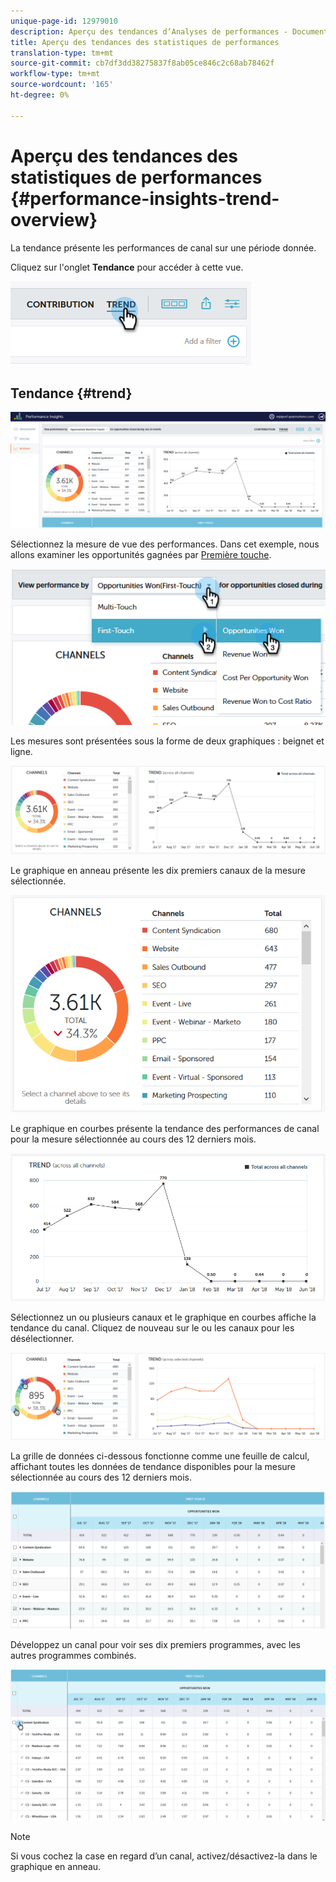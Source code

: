 ```yaml
---
unique-page-id: 12979010
description: Aperçu des tendances d’Analyses de performances - Documents marketing - Documentation du produit
title: Aperçu des tendances des statistiques de performances
translation-type: tm+mt
source-git-commit: cb7df3dd38275837f8ab05ce846c2c68ab78462f
workflow-type: tm+mt
source-wordcount: '165'
ht-degree: 0%

---
```



# Aperçu des tendances des statistiques de performances {#performance-insights-trend-overview}

La tendance présente les performances de canal sur une période donnée.

Cliquez sur l&#39;onglet **Tendance** pour accéder à cette vue.

![](assets/1.png)

## Tendance {#trend}

![](assets/2-1.png)

Sélectionnez la mesure de vue des performances. Dans cet exemple, nous allons examiner les opportunités gagnées par [Première touche](/help/marketo/product-docs/reporting/revenue-cycle-analytics/revenue-tools/attribution/understanding-attribution.md).

![](assets/3-2.png)

Les mesures sont présentées sous la forme de deux graphiques : beignet et ligne.

![](assets/4-1.png)

Le graphique en anneau présente les dix premiers canaux de la mesure sélectionnée.

![](assets/5-2.png)

Le graphique en courbes présente la tendance des performances de canal pour la mesure sélectionnée au cours des 12 derniers mois.

![](assets/6-1.png)

Sélectionnez un ou plusieurs canaux et le graphique en courbes affiche la tendance du canal. Cliquez de nouveau sur le ou les canaux pour les désélectionner.

![](assets/7.png)

La grille de données ci-dessous fonctionne comme une feuille de calcul, affichant toutes les données de tendance disponibles pour la mesure sélectionnée au cours des 12 derniers mois.

![](assets/8.png)

Développez un canal pour voir ses dix premiers programmes, avec les autres programmes combinés.

![](assets/9-1.png)

>[!NOTE]
>
>Si vous cochez la case en regard d’un canal, activez/désactivez-la dans le graphique en anneau.
